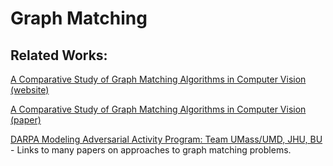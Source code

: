 # Graph Matching


## Related Works: 

[A Comparative Study of Graph Matching Algorithms in Computer Vision (website)](https://vislearn.github.io/gmbench/)

[A Comparative Study of Graph Matching Algorithms in Computer Vision (paper)](https://arxiv.org/pdf/2207.00291.pdf) 

[DARPA Modeling Adversarial Activity Program: Team UMass/UMD, JHU, BU](https://www.math.umd.edu/~vlyzinsk/maa_umd.html) - Links to many papers on approaches to graph matching problems. 